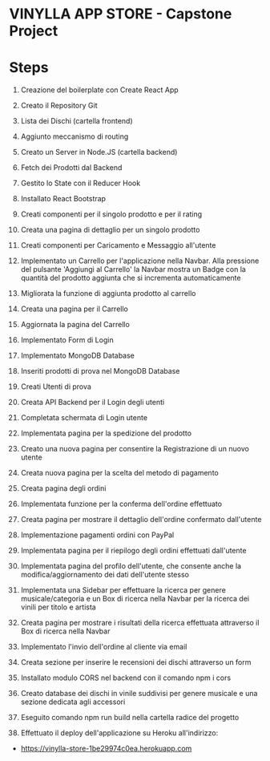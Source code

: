 # VINYLLA APP STORE - Capstone Project

# Steps

1. Creazione del boilerplate con Create React App

2. Creato il Repository Git

3. Lista dei Dischi (cartella frontend)
4. Aggiunto meccanismo di routing
5. Creato un Server in Node.JS (cartella backend)
6. Fetch dei Prodotti dal Backend
7. Gestito lo State con il Reducer Hook
8. Installato React Bootstrap
9. Creati componenti per il singolo prodotto e per il rating
10. Creata una pagina di dettaglio per un singolo prodotto

11. Creati componenti per Caricamento e Messaggio all'utente

12. Implementato un Carrello per l'applicazione nella Navbar. Alla pressione del pulsante 'Aggiungi al Carrello' la Navbar mostra un Badge con la quantità del prodotto aggiunta che si incrementa automaticamente

13. Migliorata la funzione di aggiunta prodotto al carrello

14. Creata una pagina per il Carrello

15. Aggiornata la pagina del Carrello

16. Implementato Form di Login

17. Implementato MongoDB Database

18. Inseriti prodotti di prova nel MongoDB Database

19. Creati Utenti di prova

20. Creata API Backend per il Login degli utenti

21. Completata schermata di Login utente

22. Implementata pagina per la spedizione del prodotto

23. Creato una nuova pagina per consentire la Registrazione di un nuovo utente

24. Creata nuova pagina per la scelta del metodo di pagamento

25. Creata pagina degli ordini

26. Implementata funzione per la conferma dell'ordine effettuato

27. Creata pagina per mostrare il dettaglio dell'ordine confermato dall'utente

28. Implementazione pagamenti ordini con PayPal

29. Implementata pagina per il riepilogo degli ordini effettuati dall'utente

30. Implementata pagina del profilo dell'utente, che consente anche la modifica/aggiornamento dei dati dell'utente stesso

31. Implementata una Sidebar per effettuare la ricerca per genere musicale/categoria e un Box di ricerca nella Navbar per la ricerca dei vinili per titolo e artista

32. Creata pagina per mostrare i risultati della ricerca effettuata attraverso il Box di ricerca nella Navbar

33. Implementato l'invio dell'ordine al cliente via email

34. Creata sezione per inserire le recensioni dei dischi attraverso un form

35. Installato modulo CORS nel backend con il comando npm i cors

36. Creato database dei dischi in vinile suddivisi per genere musicale e una sezione dedicata agli accessori

37. Eseguito comando npm run build nella cartella radice del progetto

38. Effettuato il deploy dell'applicazione su Heroku all'indirizzo:

- https://vinylla-store-1be29974c0ea.herokuapp.com
